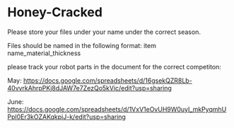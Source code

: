 # Honey-Cracked
Please store your files under your name under the correct season.

Files should be named in the following format:
item name_material_thickness

please track your robot parts in the document for the correct competiton:

May: https://docs.google.com/spreadsheets/d/16gsekQZR8Lb-40vvrkAhrpPKj8dJAW7e7ZezQo5kVic/edit?usp=sharing

June: https://docs.google.com/spreadsheets/d/1VxV1eOvUH9W0uyI_mkPyqmhUPpl0Er3kOZAKqkpiJ-k/edit?usp=sharing
